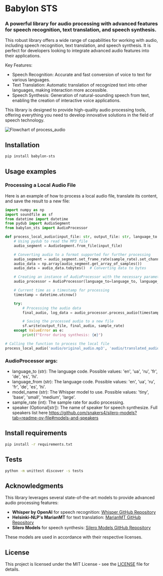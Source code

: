 # Babylon STS

### A powerful library for audio processing with advanced features for speech recognition, text translation, and speech synthesis.

This robust library offers a wide range of capabilities for working with audio, including speech recognition, text translation, and speech synthesis. It is perfect for developers looking to integrate advanced audio features into their applications.

Key Features:
- Speech Recognition: Accurate and fast conversion of voice to text for various languages.
- Text Translation: Automatic translation of recognized text into other languages, making interaction more accessible.
- Speech Synthesis: Generation of natural-sounding speech from text, enabling the creation of interactive voice applications.

This library is designed to provide high-quality audio processing tools, offering everything you need to develop innovative solutions in the field of speech technology.

![Flowchart of process_audio](./algorithm.jpg)

## Installation

```bash
pip install babylon-sts
```

## Usage examples

### Processing a Local Audio File

Here is an example of how to process a local audio file, translate its content, and save the result to a new file:

```python
import numpy as np
import soundfile as sf
from datetime import datetime
from pydub import AudioSegment
from babylon_sts import AudioProcessor

def process_local_audio(input_file: str, output_file: str, language_to: str = 'ru', language_from: str = 'en', model_name: str = 'small', sample_rate: int = 24000):
    # Using pydub to read the MP3 file
    audio_segment = AudioSegment.from_file(input_file)

    # Converting audio to a format supported for further processing
    audio_segment = audio_segment.set_frame_rate(sample_rate).set_channels(1)
    audio_data = np.array(audio_segment.get_array_of_samples())
    audio_data = audio_data.tobytes()  # Converting data to bytes

    # Creating an instance of AudioProcessor with the necessary parameters
    audio_processor = AudioProcessor(language_to=language_to, language_from=language_from, model_name=model_name, sample_rate=sample_rate)

    # Current time as a timestamp for processing
    timestamp = datetime.utcnow()

    try:
        # Processing the audio data
        final_audio, log_data = audio_processor.process_audio(timestamp, audio_data)

        # Saving the processed audio to a new file
        sf.write(output_file, final_audio, sample_rate)
    except ValueError as e:
        print(f"Error during synthesis: {e}")

# Calling the function to process the local file
process_local_audio('audio/original_audio.mp3', 'audio/translated_audio.wav')

```

### AudioProcessor args:
- language_to (str): The language code. Possible values: 'en', 'ua', 'ru', 'fr', 'de', 'es', 'hi'.
- language_from (str): The language code. Possible values: 'en', 'ua', 'ru', 'fr', 'de', 'es', 'hi'.
- model_name (str): The Whisper model to use. Possible values: 'tiny', 'base', 'small', 'medium', 'large'.
- sample_rate (int): The sample rate for audio processing.
- speaker (Optional[str]): The name of speaker for speech synthesize. Full speakers list here https://github.com/snakers4/silero-models?tab=readme-ov-file#models-and-speakers


## Install requirements

```bash
pip install -r requirements.txt
```

## Tests

```bash
python -m unittest discover -s tests
```

## Acknowledgments

This library leverages several state-of-the-art models to provide advanced audio processing features:

- **Whisper by OpenAI** for speech recognition: [Whisper GitHub Repository](https://github.com/openai/whisper)
- **Helsinki-NLP's MarianMT** for text translation: [MarianMT GitHub Repository](https://github.com/Helsinki-NLP/OPUS-MT-train)
- **Silero Models** for speech synthesis: [Silero Models GitHub Repository](https://github.com/snakers4/silero-models)

These models are used in accordance with their respective licenses.

## License

This project is licensed under the MIT License - see the [LICENSE](LICENSE) file for details.